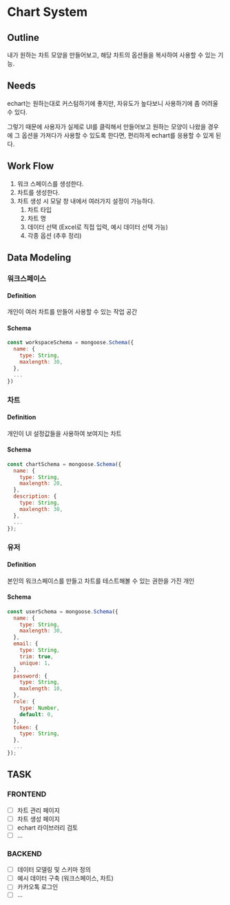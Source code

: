 # Chart System

## Outline

내가 원하는 차트 모양을 만들어보고, 해당 차트의 옵션들을 복사하여 사용할 수 있는 기능.

## Needs

echart는 원하는대로 커스텀하기에 좋지만, 자유도가 높다보니 사용하기에 좀 어려울 수 있다.

그렇기 때문에 사용자가 실제로 UI를 클릭해서 만들어보고 원하는 모양이 나왔을 경우에 그 옵션을 가져다가 사용할 수 있도록 한다면, 편리하게 echart를 응용할 수 있게 된다.

## Work Flow

1. 워크 스페이스를 생성한다.
2. 차트를 생성한다.
3. 차트 생성 시 모달 창 내에서 여러가지 설정이 가능하다.
    1. 차트 타입
    2. 차트 명
    3. 데이터 선택 (Excel로 직접 입력, 예시 데이터 선택 가능)
    4. 각종 옵션 (추후 정리)

## Data Modeling

### 워크스페이스

#### Definition

개인이 여러 차트를 만들어 사용할 수 있는 작업 공간

#### Schema

```javascript
const workspaceSchema = mongoose.Schema({
  name: {
    type: String,
    maxlength: 30,
  },
  ...
})
```

### 차트

#### Definition

개인이 UI 설정값들을 사용하여 보여지는 차트

#### Schema

```javascript
const chartSchema = mongoose.Schema({
  name: {
    type: String,
    maxlength: 20,
  },
  description: {
    type: String,
    maxlength: 30,
  },
  ...
});
```

### 유저

#### Definition

본인의 워크스페이스를 만들고 차트를 테스트해볼 수 있는 권한을 가진 개인

#### Schema

```javascript
const userSchema = mongoose.Schema({
  name: {
    type: String,
    maxlength: 30,
  },
  email: {
    type: String,
    trim: true,
    unique: 1,
  },
  password: {
    type: String,
    maxlength: 10,
  },
  role: {
    type: Number,
    default: 0,
  },
  token: {
    type: String,
  },
  ...
});
```

## TASK

### FRONTEND

- [ ] 차트 관리 페이지
- [ ] 차트 생성 페이지
- [ ] echart 라이브러리 검토
- [ ] ...

### BACKEND

- [ ] 데이터 모델링 및 스키마 정의
- [ ] 예시 데이터 구축 (워크스페이스, 차트)
- [ ] 카카오톡 로그인
- [ ] ...